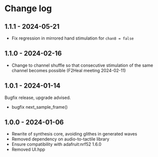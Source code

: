 # Change log

## 1.1.1 - 2024-05-21

 * Fix regression in mirrored hand stimulation for `chan8 = false`

## 1.1.0 - 2024-02-16

* Change to channel shuffle so that consecutive stimulation of the
  same channel becomes possible (F2Heal meeting 2024-02-11)

## 1.0.1 - 2024-01-14

Bugfix release, upgrade advised.

* bugfix next_sample_frame()

## 1.0.0 - 2024-01-06

* Rewrite of synthesis core, avoiding glithes in generated waves
* Removed dependency on audio-to-tactile library
* Ensure compatibility with adafruit:nrf52 1.6.0
* Removed UI.hpp


